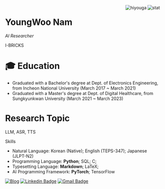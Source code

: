 <img align="right" src="https://github-readme-stats.vercel.app/api?username=yw0nam&show_icons=true&theme=transparent&hide_title=true&hide_rank=true" alt="stat" />
<img align="right" src="https://komarev.com/ghpvc/?username=yw0nam" alt="hiyouga" />

# YoungWoo Nam

*AI Researcher*

I-BRICKS
# 🎓 Education  

* Graduated with a Bachelor's degree at Dept. of Electronics Engineering, from Incheon National University (March 2017 ~ March 2021)  
* Graduated with a Master's degree at Dept. of Digital Healthcare, from Sungkyunkwan University (March 2021 ~ March 2023)

# Research Topic
LLM, ASR, TTS

Skills 

- Natural Language: Korean (Native); English (TEPS-347); Japanese (JLPT-N2)
- Programming Language: **Python**; SQL; C;
- Typesetting Language: **Markdown**; LaTeX;
- AI Programming Framework: **PyTorch**; TensorFlow

[![Blog](http://img.shields.io/badge/-Tech%20blog-orange?style=flat-square&logo=githubpages&link=https://jinho-study.tistory.com//)](https://yw0nam.github.io/) [![Linkedin Badge](https://img.shields.io/badge/-LinkedIn-blue?style=flat-square&logo=Linkedin&logoColor=white&link=https://www.linkedin.com/in/jinho-kim-a08452191/)](https://www.linkedin.com/in/young-woo-nam-592a83195/)  [![Gmail Badge](https://img.shields.io/badge/-Gmail-d14836?style=flat-square&logo=Gmail&logoColor=white&link=mailto:dlfhgk62@gmail.com)](mailto:spow2544@gmail.com)
<br></br>  
